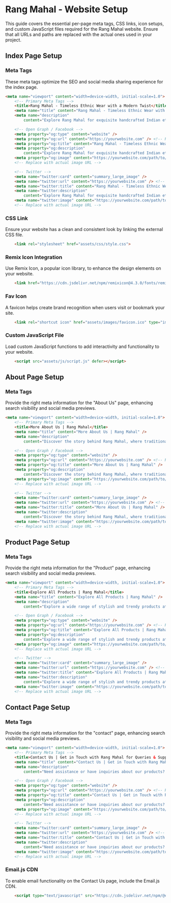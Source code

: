 # Rang Mahal - Website Setup

This guide covers the essential per-page meta tags, CSS links, icon setups, and custom JavaScript files required for the Rang Mahal website. Ensure that all URLs and paths are replaced with the actual ones used in your project.

## Index Page Setup

### Meta Tags

These meta tags optimize the SEO and social media sharing experience for the index page.

```html
<meta name="viewport" content="width=device-width, initial-scale=1.0">
    <!-- Primary Meta Tags -->
    <title>Rang Mahal - Timeless Ethnic Wear with a Modern Twist</title>
    <meta name="title" content="Rang Mahal - Timeless Ethnic Wear with a Modern Twist" />
    <meta name="description"
        content="Explore Rang Mahal for exquisite handcrafted Indian ethnic wear. Discover sarees, lehengas, kurtas, and more that blend traditional heritage with contemporary style." />

    <!-- Open Graph / Facebook -->
    <meta property="og:type" content="website" />
    <meta property="og:url" content="https://yourwebsite.com" /> <!-- Replace with actual URL -->
    <meta property="og:title" content="Rang Mahal - Timeless Ethnic Wear with a Modern Twist" />
    <meta property="og:description"
        content="Explore Rang Mahal for exquisite handcrafted Indian ethnic wear. Discover sarees, lehengas, kurtas, and more that blend traditional heritage with contemporary style." />
    <meta property="og:image" content="https://yourwebsite.com/path/to/your/image.jpg" />
    <!-- Replace with actual image URL -->

    <!-- Twitter -->
    <meta name="twitter:card" content="summary_large_image" />
    <meta name="twitter:url" content="https://yourwebsite.com" /> <!-- Replace with actual URL -->
    <meta name="twitter:title" content="Rang Mahal - Timeless Ethnic Wear with a Modern Twist" />
    <meta name="twitter:description"
        content="Explore Rang Mahal for exquisite handcrafted Indian ethnic wear. Discover sarees, lehengas, kurtas, and more that blend traditional heritage with contemporary style." />
    <meta name="twitter:image" content="https://yourwebsite.com/path/to/your/image.jpg" />
    <!-- Replace with actual image URL -->
```

### CSS Link

Ensure your website has a clean and consistent look by linking the external CSS file.

```html
    <link rel="stylesheet" href="assets/css/style.css">
```

### Remix Icon Integration

Use Remix Icon, a popular icon library, to enhance the design elements on your website.

```html
    <link href="https://cdn.jsdelivr.net/npm/remixicon@4.3.0/fonts/remixicon.css" rel="stylesheet" />
```

### Fav Icon

A favicon helps create brand recognition when users visit or bookmark your site.

```html
    <link rel="shortcut icon" href="assets/images/favicon.ico" type="image/x-icon">
```

### Custom JavaScript File

Load custom JavaScript functions to add interactivity and functionality to your website.

```html
    <script src="assets/js/script.js" defer></script>
```

## About Page Setup

### Meta Tags

Provide the right meta information for the "About Us" page, enhancing search visibility and social media previews.

```html
<meta name="viewport" content="width=device-width, initial-scale=1.0">
    <!-- Primary Meta Tags -->
    <title>More About Us | Rang Mahal</title>
    <meta name="title" content="More About Us | Rang Mahal" />
    <meta name="description"
        content="Discover the story behind Rang Mahal, where traditional craftsmanship meets modern fashion. Learn about our values, vision, and commitment to sustainability." />

    <!-- Open Graph / Facebook -->
    <meta property="og:type" content="website" />
    <meta property="og:url" content="https://yourwebsite.com" /> <!-- Replace with actual URL -->
    <meta property="og:title" content="More About Us | Rang Mahal" />
    <meta property="og:description"
        content="Discover the story behind Rang Mahal, where traditional craftsmanship meets modern fashion. Learn about our values, vision, and commitment to sustainability." />
    <meta property="og:image" content="https://yourwebsite.com/path/to/your/image.jpg" />
    <!-- Replace with actual image URL -->

    <!-- Twitter -->
    <meta name="twitter:card" content="summary_large_image" />
    <meta name="twitter:url" content="https://yourwebsite.com" /> <!-- Replace with actual URL -->
    <meta name="twitter:title" content="More About Us | Rang Mahal" />
    <meta name="twitter:description"
        content="Discover the story behind Rang Mahal, where traditional craftsmanship meets modern fashion. Learn about our values, vision, and commitment to sustainability." />
    <meta name="twitter:image" content="https://yourwebsite.com/path/to/your/image.jpg" />
    <!-- Replace with actual image URL -->
```

## Product Page Setup

### Meta Tags

Provide the right meta information for the "Product" page, enhancing search visibility and social media previews.

```html
<meta name="viewport" content="width=device-width, initial-scale=1.0">
    <!-- Primary Meta Tags -->
    <title>Explore All Products | Rang Mahal</title>
    <meta name="title" content="Explore All Products | Rang Mahal" />
    <meta name="description"
        content="Explore a wide range of stylish and trendy products at Rang Mahal. Discover high-quality clothing, accessories, and more for every occasion. Shop now!" />

    <!-- Open Graph / Facebook -->
    <meta property="og:type" content="website" />
    <meta property="og:url" content="https://yourwebsite.com" /> <!-- Replace with actual URL -->
    <meta property="og:title" content="Explore All Products | Rang Mahal" />
    <meta property="og:description"
        content="Explore a wide range of stylish and trendy products at Rang Mahal. Discover high-quality clothing, accessories, and more for every occasion. Shop now!" />
    <meta property="og:image" content="https://yourwebsite.com/path/to/your/image.jpg" />
    <!-- Replace with actual image URL -->

    <!-- Twitter -->
    <meta name="twitter:card" content="summary_large_image" />
    <meta name="twitter:url" content="https://yourwebsite.com" /> <!-- Replace with actual URL -->
    <meta name="twitter:title" content="Explore All Products | Rang Mahal" />
    <meta name="twitter:description"
        content="Explore a wide range of stylish and trendy products at Rang Mahal. Discover high-quality clothing, accessories, and more for every occasion. Shop now!" />
    <meta name="twitter:image" content="https://yourwebsite.com/path/to/your/image.jpg" />
    <!-- Replace with actual image URL -->
```

## Contact Page Setup

### Meta Tags

Provide the right meta information for the "contact" page, enhancing search visibility and social media previews.

```html
<meta name="viewport" content="width=device-width, initial-scale=1.0">
    <!-- Primary Meta Tags -->
    <title>Contact Us | Get in Touch with Rang Mahal for Queries & Support</title>
    <meta name="title" content="Contact Us | Get in Touch with Rang Mahal for Queries & Support" />
    <meta name="description"
        content="Need assistance or have inquiries about our products? Contact Rang Mahal today for customer support, product details, or general queries. We're here to help!" />

    <!-- Open Graph / Facebook -->
    <meta property="og:type" content="website" />
    <meta property="og:url" content="https://yourwebsite.com" /> <!-- Replace with actual URL -->
    <meta property="og:title" content="Contact Us | Get in Touch with Rang Mahal for Queries & Support" />
    <meta property="og:description"
        content="Need assistance or have inquiries about our products? Contact Rang Mahal today for customer support, product details, or general queries. We're here to help!" />
    <meta property="og:image" content="https://yourwebsite.com/path/to/your/image.jpg" />
    <!-- Replace with actual image URL -->

    <!-- Twitter -->
    <meta name="twitter:card" content="summary_large_image" />
    <meta name="twitter:url" content="https://yourwebsite.com" /> <!-- Replace with actual URL -->
    <meta name="twitter:title" content="Contact Us | Get in Touch with Rang Mahal for Queries & Support" />
    <meta name="twitter:description"
        content="Need assistance or have inquiries about our products? Contact Rang Mahal today for customer support, product details, or general queries. We're here to help!" />
    <meta name="twitter:image" content="https://yourwebsite.com/path/to/your/image.jpg" />
    <!-- Replace with actual image URL -->
```

### Email.js CDN

To enable email functionality on the Contact Us page, include the Email.js CDN.

```html
    <script type="text/javascript" src="https://cdn.jsdelivr.net/npm/@emailjs/browser@4/dist/email.min.js"></script>
```
